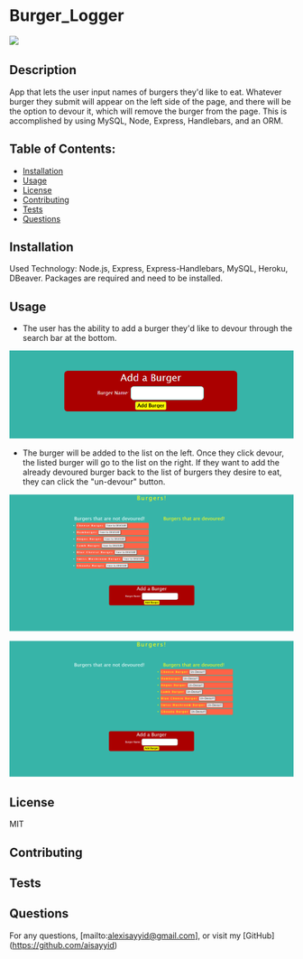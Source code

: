 # Burger_Logger
  ![](https://img.shields.io/badge/License-MIT-blue)
  ## Description 
  App that lets the user input names of burgers they'd like to eat. Whatever burger they submit will appear on the left side of the page, and there will be the option to devour it, which will remove the burger from the page. This is accomplished by using MySQL, Node, Express, Handlebars, and an ORM.
  ## Table of Contents:
  - [Installation](#Installation)
  - [Usage](#Usage)
  - [License](#License)
  - [Contributing](#Contributing)
  - [Tests](#Tests)
  - [Questions](#Questions)
  ## Installation
  Used Technology: Node.js, Express, Express-Handlebars, MySQL, Heroku, DBeaver.  Packages are required and need to be installed.
  ## Usage
  - The user has the ability to add a burger they'd like to devour through the search bar at the bottom.
  
  ![](images/searchbar.png)
  
  - The burger will be added to the list on the left.  Once they click devour, the listed burger will go to the list on the right.  If they want to add the already devoured burger back to the list of burgers they desire to eat, they can click the "un-devour" button.
 
  ![](images/notdevoured.png)
   
  ![](images/devoured.png)
  
  ## License
  MIT
  ## Contributing
  
  ## Tests
  
  ## Questions
  For any questions, [mailto:alexisayyid@gmail.com], or visit my [GitHub] (https://github.com/aisayyid) 
 

